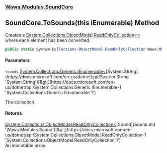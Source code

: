 ### [Wawa.Modules](Wawa.Modules.md 'Wawa.Modules').[SoundCore](SoundCore.md 'Wawa.Modules.SoundCore')

## SoundCore.ToSounds(this IEnumerable<string>) Method

Creates a [System.Collections.ObjectModel.ReadOnlyCollection&lt;&gt;](https://docs.microsoft.com/en-us/dotnet/api/System.Collections.ObjectModel.ReadOnlyCollection-1 'System.Collections.ObjectModel.ReadOnlyCollection`1')  
where each element has been converted.

```csharp
public static System.Collections.ObjectModel.ReadOnlyCollection<Wawa.Modules.Sound> ToSounds(this System.Collections.Generic.IEnumerable<string> sounds);
```
#### Parameters

<a name='Wawa.Modules.SoundCore.ToSounds(thisSystem.Collections.Generic.IEnumerable_string_).sounds'></a>

`sounds` [System.Collections.Generic.IEnumerable&lt;](https://docs.microsoft.com/en-us/dotnet/api/System.Collections.Generic.IEnumerable-1 'System.Collections.Generic.IEnumerable`1')[System.String](https://docs.microsoft.com/en-us/dotnet/api/System.String 'System.String')[&gt;](https://docs.microsoft.com/en-us/dotnet/api/System.Collections.Generic.IEnumerable-1 'System.Collections.Generic.IEnumerable`1')

The collection.

#### Returns
[System.Collections.ObjectModel.ReadOnlyCollection&lt;](https://docs.microsoft.com/en-us/dotnet/api/System.Collections.ObjectModel.ReadOnlyCollection-1 'System.Collections.ObjectModel.ReadOnlyCollection`1')[Sound](Sound.md 'Wawa.Modules.Sound')[&gt;](https://docs.microsoft.com/en-us/dotnet/api/System.Collections.ObjectModel.ReadOnlyCollection-1 'System.Collections.ObjectModel.ReadOnlyCollection`1')  
An immutable array.